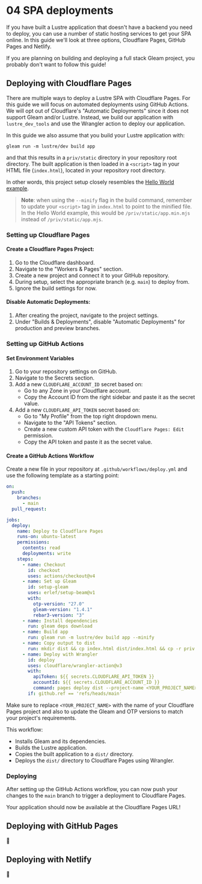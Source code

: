 # 04 SPA deployments

If you have built a Lustre application that doesn't have a backend you need to
deploy, you can use a number of static hosting services to get your SPA online.
In this guide we'll look at three options, Cloudflare Pages, GitHub Pages and Netlify.

If you are planning on building and deploying a full stack Gleam project, you
probably don't want to follow this guide!

## Deploying with Cloudflare Pages

There are multiple ways to deploy a Lustre SPA with Cloudflare Pages. For this guide we will focus on automated deployments using GitHub Actions. We will opt out of Cloudflare's "Automatic Deployments" since it does not support Gleam and/or Lustre. Instead, we build our application with `lustre_dev_tools` and use the Wrangler action to deploy our application.

In this guide we also assume that you build your Lustre application with:

```
gleam run -m lustre/dev build app
```

and that this results in a `priv/static` directory in your repository root directory. The built application is then loaded in a `<script>` tag in your HTML file (`index.html`), located in your repository root directory.

In other words, this project setup closely resembles the [Hello World example](https://github.com/lustre-labs/lustre/tree/main/examples/01-hello-world).

> **Note**: when using the `--minify` flag in the build command, remember to update your `<script>` tag in `index.html` to point to the minified file. In the Hello World example, this would be `/priv/static/app.min.mjs` instead of `/priv/static/app.mjs`.

### Setting up Cloudflare Pages

#### Create a Cloudflare Pages Project:

1. Go to the Cloudflare dashboard.
2. Navigate to the "Workers & Pages" section.
3. Create a new project and connect it to your GitHub repository.
4. During setup, select the appropriate branch (e.g. `main`) to deploy from.
5. Ignore the build settings for now.

#### Disable Automatic Deployments:

1. After creating the project, navigate to the project settings.
2. Under "Builds & Deployments", disable "Automatic Deployments" for production and preview branches.

### Setting up GitHub Actions

#### Set Environment Variables

1. Go to your repository settings on GitHub.
2. Navigate to the Secrets section.
3. Add a new `CLOUDFLARE_ACCOUNT_ID` secret based on:
   - Go to any Zone in your Cloudflare account.
   - Copy the Account ID from the right sidebar and paste it as the secret value.
4. Add a new `CLOUDFLARE_API_TOKEN` secret based on:
   - Go to "My Profile" from the top right dropdown menu.
   - Navigate to the "API Tokens" section.
   - Create a new custom API token with the `Cloudflare Pages: Edit` permission.
   - Copy the API token and paste it as the secret value.

#### Create a GitHub Actions Workflow

Create a new file in your repository at `.github/workflows/deploy.yml` and use the following template as a starting point:

```yaml
on:
  push:
    branches:
      - main
  pull_request:

jobs:
  deploy:
    name: Deploy to Cloudflare Pages
    runs-on: ubuntu-latest
    permissions:
      contents: read
      deployments: write
    steps:
      - name: Checkout
        id: checkout
        uses: actions/checkout@v4
      - name: Set up Gleam
        id: setup-gleam
        uses: erlef/setup-beam@v1
        with:
          otp-version: "27.0"
          gleam-version: "1.4.1"
          rebar3-version: "3"
      - name: Install dependencies
        run: gleam deps download
      - name: Build app
        run: gleam run -m lustre/dev build app --minify
      - name: Copy output to dist
        run: mkdir dist && cp index.html dist/index.html && cp -r priv dist/priv
      - name: Deploy with Wrangler
        id: deploy
        uses: cloudflare/wrangler-action@v3
        with:
          apiToken: ${{ secrets.CLOUDFLARE_API_TOKEN }}
          accountId: ${{ secrets.CLOUDFLARE_ACCOUNT_ID }}
          command: pages deploy dist --project-name <YOUR_PROJECT_NAME>
        if: github.ref == 'refs/heads/main'
```

Make sure to replace `<YOUR_PROJECT_NAME>` with the name of your Cloudflare Pages project and also to update the Gleam and OTP versions to match your project's requirements.

This workflow:

- Installs Gleam and its dependencies.
- Builds the Lustre application.
- Copies the built application to a `dist/` directory.
- Deploys the `dist/` directory to Cloudflare Pages using Wrangler.

### Deploying

After setting up the GitHub Actions workflow, you can now push your changes to the `main` branch to trigger a deployment to Cloudflare Pages.

Your application should now be available at the Cloudflare Pages URL!

## Deploying with GitHub Pages

🚧

## Deploying with Netlify

🚧
